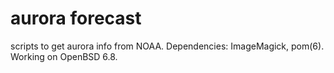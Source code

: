 # aurora forecast
scripts to get aurora info from NOAA.
Dependencies: ImageMagick, pom(6).
Working on OpenBSD 6.8.
